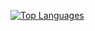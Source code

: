 [![Top Languages](https://github-readme-stats.vercel.app/api/top-langs/?username=edugmes&show_icons=true&theme=dark&count_private=true)](https://github.com/anuraghazra/github-readme-stats)
